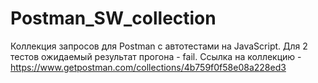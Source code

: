 # Postman_SW_collection
Коллекция запросов для Postman c автотестами на JavaScript. 
Для 2 тестов ожидаемый результат прогона - fail.
Ссылка на коллекцию - https://www.getpostman.com/collections/4b759f0f58e08a228ed3
